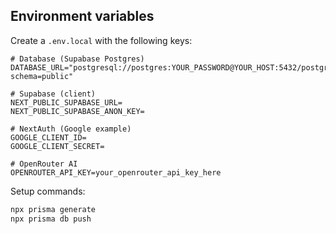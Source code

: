 ## Environment variables

Create a `.env.local` with the following keys:

```env
# Database (Supabase Postgres)
DATABASE_URL="postgresql://postgres:YOUR_PASSWORD@YOUR_HOST:5432/postgres?schema=public"

# Supabase (client)
NEXT_PUBLIC_SUPABASE_URL=
NEXT_PUBLIC_SUPABASE_ANON_KEY=

# NextAuth (Google example)
GOOGLE_CLIENT_ID=
GOOGLE_CLIENT_SECRET=

# OpenRouter AI
OPENROUTER_API_KEY=your_openrouter_api_key_here
```

Setup commands:

```bash
npx prisma generate
npx prisma db push
```

